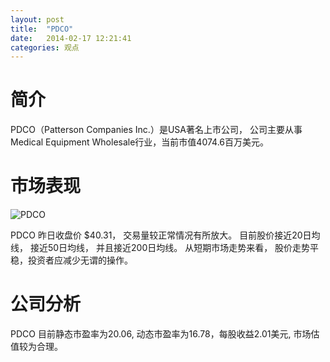 ```yaml
---
layout: post
title:  "PDCO"
date:   2014-02-17 12:21:41
categories: 观点
---
```


# 简介
PDCO（Patterson Companies Inc.）是USA著名上市公司，
公司主要从事Medical Equipment Wholesale行业，当前市值4074.6百万美元。

# 市场表现

![PDCO](http://finviz.com/chart.ashx?t=PDCO&ty=c&ta=1&p=d&s=l)

PDCO 昨日收盘价 $40.31，
交易量较正常情况有所放大。
目前股价接近20日均线，
接近50日均线，
并且接近200日均线。
从短期市场走势来看，
股价走势平稳，投资者应减少无谓的操作。

# 公司分析
PDCO 目前静态市盈率为20.06, 动态市盈率为16.78，每股收益2.01美元,
市场估值较为合理。
